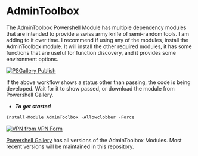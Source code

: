 # AdminToolbox
The AdminToolbox Powershell Module has multiple dependency modules that are intended to provide a swiss army knife of semi-random tools. I am adding to it over time. I recommend if using any of the modules, install the AdminToolbox module. It will install the other required modules, it has some functions that are useful for function discovery, and it provides some environment options.

[![PSGallery Publish](https://github.com/TheTaylorLee/AdminToolbox/actions/workflows/PS_Gallery_Pipeline.yml/badge.svg?branch=master)](https://github.com/TheTaylorLee/AdminToolbox/actions/workflows/PS_Gallery_Pipeline.yml)

If the above workflow shows a status other than passing, the code is being developed. Wait for it to show passed, or download the module from Powershell Gallery.

* *__To get started__*

```Powershell
Install-Module AdminToolbox -Allowclobber -Force
```

[![VPN from VPN Form](https://img.youtube.com/vi/stIkaeUwJ4c/0.jpg)](http://www.youtube.com/watch?v=stIkaeUwJ4c)

[Powershell Gallery](https://www.powershellgallery.com/packages/AdminToolbox/) has all versions of the AdminToolbox Modules. Most recent versions will be maintained in this repository.